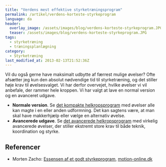 ```yaml
---
title: "Verdens mest effektive styrketræningsprogram"
permalink: /artikel/verdens-korteste-styrkeprogram
language: da
header:
  overlay_image: /assets/images/blog/verdens-korteste-styrkeprogram.JPG
  teaser: /assets/images/blog/verdens-korteste-styrkeprogram.JPG
tags:
  - styrketræning
  - træningsplanlægning
category:
  - Styrketræning
last_modified_at: 2013-02-13T21:52:36Z
---
```


Vil du også gerne have maksimalt udbytte af færrest mulige øvelser? Ofte afsætter jeg kun den absolut nødvendige tid til styrketræning, og det stiller høje krav til øvelsesvalget. Vi har derfor overvejet, hvilke øvelser vi vil anbefale, der rammer hele kroppen. Vi har valgt at lave en normal version og en avanceret udgave.

- **Normale version**. Se [det kompakte helkropsprogram](/node/435) med øvelser alle kan magte i en eller anden udformning. Det kan sagtens være, at man skal have makkerhjælp eller vælge en alternativ øvelse.
- **Avancerede udgave**. Se [det avancerede helkropsprogram](/node/434) med virkelig avancerede øvelser, der stiller ekstremt store krav til både teknik, koordination og styrke.

## Referencer

- Morten Zacho: [Essensen af et godt styrkeprogram](http://www.motion-online.dk/styrketraening/styrke_-_oevelser/essensen_af_et_godt_styrketraeningsprogram./), [motion-online.dk](http://motion-online.dk)
